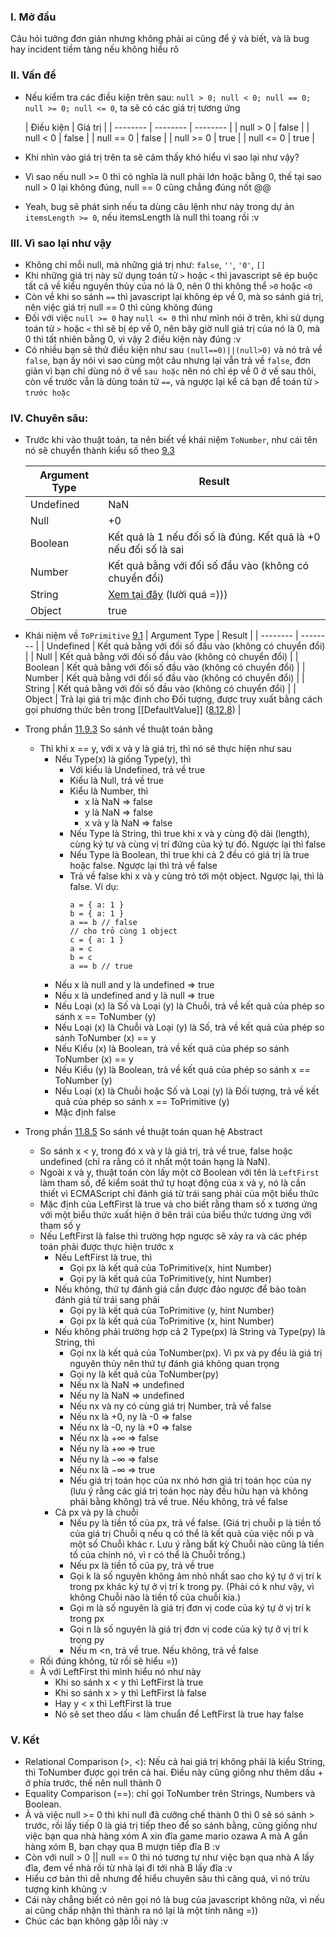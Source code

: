 ### I. Mở đầu
Câu hỏi tưởng đơn giản nhưng không phải ai cũng để ý và biết, và là bug hay incident tiềm tàng nếu không hiểu rõ
### II. Vấn đề
- Nếu kiểm tra các điều kiện trên sau: `null > 0; null < 0; null == 0; null >= 0; null <= 0`, ta sẽ có các giá trị tương ứng


    | Điều kiện | Giá trị | 
    | -------- | -------- | -------- |
    | null > 0     | false     |
    | null < 0     | false    |
    | null == 0     | false    |
    | null >= 0     | true     |
    | null <= 0     | true     |

- Khi nhìn vào giá trị trên ta sẽ cảm thấy khó hiểu vì sao lại như vậy?
- Vì sao nếu null >= 0 thì có nghĩa là null phải lớn hoặc bằng 0, thế tại sao null > 0 lại không đúng, null == 0 cũng chẳng đúng nốt @@
- Yeah, bug sẽ phát sinh nếu ta dùng câu lệnh như này trong dự án `itemsLength >= 0`, nếu itemsLength là null thì toang rồi :v
### III. Vì sao lại như vậy
- Không chỉ mỗi null, mà những giá trị như: `false`, `''`, `'0'`, `[]`
- Khi những giá trị này sử dụng toán tử `>` hoặc `<` thì javascript sẽ ép buộc tất cả về kiểu nguyên thủy của nó là 0, nên 0 thì không thể `>0` hoặc `<0`
- Còn về khi so sánh `==` thì javascript lại không ép về 0, mà so sánh giá trị, nên việc giá trị null == 0 thì cũng không đúng
- Đối với việc `null >= 0` hay `null <= 0` thì như mình nói ở trên, khi sử dụng toán tử `>` hoặc `<` thì sẽ bị ép về 0, nên bây giờ null giá trị của nó là 0, mà 0 thì tất nhiên bằng 0, vì vậy 2 điều kiện này đúng :v 
- Có nhiều bạn sẽ thử điều kiện như sau `(null==0)||(null>0)` và nó trả về `false`, bạn ấy nói vì sao cùng một câu nhưng lại vẫn trả về `false`,  đơn giản vì bạn chỉ dùng nó ở vế `sau hoặc` nên nó chỉ ép về 0 ở vế sau thôi, còn vế trước vẫn là dùng toán tử `==`, và ngược lại kể cả bạn để toán tử `>` `trước hoặc`
### IV. Chuyên sâu:
- Trước khi vào thuật toán, ta nên biết về khái niệm `ToNumber`, như cái tên nó sẽ chuyển thành kiểu số theo [9.3](https://262.ecma-international.org/5.1/#sec-9.3)


    | Argument Type | Result |
    | -------- | -------- | 
    | Undefined	     | NaN     |
    | Null	     | +0     |
    | Boolean	     | Kết quả là 1 nếu đối số là đúng. Kết quả là +0 nếu đối số là sai     |
    | Number	     | Kết quả bằng với đối số đầu vào (không có chuyển đổi)     |
    | String		     | [Xem tại đây](https://262.ecma-international.org/5.1/#sec-9.3.1) (lười quá =)))     |
    | Object		     | true     |
- Khái niệm về `ToPrimitive` [9.1](https://262.ecma-international.org/5.1/#sec-9.1)
    | Argument Type | Result |
    | -------- | -------- | 
    | Undefined	     | Kết quả bằng với đối số đầu vào (không có chuyển đổi)      |
    | Null	     | Kết quả bằng với đối số đầu vào (không có chuyển đổi)     |
    | Boolean	     | Kết quả bằng với đối số đầu vào (không có chuyển đổi)      |
    | Number	     | Kết quả bằng với đối số đầu vào (không có chuyển đổi)     |
    | String		     | Kết quả bằng với đối số đầu vào (không có chuyển đổi)     |
    | Object		     | Trả lại giá trị mặc định cho Đối tượng, được truy xuất bằng cách gọi phương thức bên trong [[DefaultValue]] ([8.12.8](https://262.ecma-international.org/5.1/#sec-8.12.8))   |

- Trong phần [11.9.3](https://262.ecma-international.org/5.1/#sec-11.9.3) So sánh về thuật toán bằng
    - Thì khi x == y, với x và y là giá trị, thì nó sẽ thực hiện như sau
        - Nếu Type(x) là giống Type(y), thì
            -  Với kiểu là Undefined, trả về true
            -  Kiểu là Null, trả về true
            -  Kiểu là Number, thì
                -  x là NaN => false
                -  y là NaN => false
                -  x và y là NaN => false
            -  Nếu Type là String, thì true khi x và y cùng độ dài (length), cùng ký tự và cùng vị trí đứng của ký tự đó. Ngược lại thì false
            -  Nếu Type là Boolean, thì true khi cả 2 đều có giá trị là true hoặc false. Ngược lại thì trả về false
            -  Trả về false khi x và y cùng trỏ tới một object. Ngược lại, thì là false. Ví dụ:
                ```
                a = { a: 1 }
                b = { a: 1 }
                a == b // false
                // cho trỏ cùng 1 object
                c = { a: 1 }
                a = c
                b = c
                a == b // true
                ```
        - Nếu x là null and y là undefined => true
        - Nếu x là undefined and y là null => true
        - Nếu Loại (x) là Số và Loại (y) là Chuỗi, trả về kết quả của phép so sánh x == ToNumber (y)
        - Nếu Loại (x) là Chuỗi và Loại (y) là Số, trả về kết quả của phép so sánh ToNumber (x) == y
        - Nếu Kiểu (x) là Boolean, trả về kết quả của phép so sánh ToNumber (x) == y
        - Nếu Kiểu (y) là Boolean, trả về kết quả của phép so sánh x == ToNumber (y)
        - Nếu Loại (x) là Chuỗi hoặc Số và Loại (y) là Đối tượng, trả về kết quả của phép so sánh x == ToPrimitive (y)
        - Mặc định false
- Trong phần [11.8.5](https://262.ecma-international.org/5.1/#sec-11.8.5) So sánh về thuật toán quan hệ Abstract
    - So sánh x < y, trong đó x và y là giá trị, trả về true, false hoặc undefined (chỉ ra rằng có ít nhất một toán hạng là NaN).
    - Ngoài x và y, thuật toán còn lấy một cờ Boolean với tên là `LeftFirst` làm tham số, để kiểm soát thứ tự hoạt động của x và y, nó là cần thiết vì ECMAScript chỉ đánh giá từ trái sang phải của một biểu thức
    - Mặc định của LeftFirst là true và cho biết rằng tham số x tương ứng với một biểu thức xuất hiện ở bên trái của biểu thức tương ứng với tham số y
    - Nếu LeftFirst là false thì trường hợp ngược sẽ xảy ra và các phép toán phải được thực hiện trước x
        - Nếu LeftFirst là true, thì
            - Gọi px là kết quả của ToPrimitive(x, hint Number)
            - Gọi py là kết quả của ToPrimitive(y, hint Number)
        - Nếu không, thứ tự đánh giá cần được đảo ngược để bảo toàn đánh giá từ trái sang phải
            - Gọi py là kết quả của ToPrimitive (y, hint Number)
            - Gọi px là kết quả của ToPrimitive (x, hint Number)
        - Nếu không phải trường hợp cả 2 Type(px) là String và Type(py) là String, thì
            - Gọi nx là kết quả của ToNumber(px). Vì px và py đều là giá trị nguyên thủy nên thứ tự đánh giá không quan trọng
            - Gọi ny là kết quả của ToNumber(py)
            - Nếu nx là NaN => undefined
            - Nếu ny là NaN => undefined
            - Nếu nx và ny có cùng giá trị Number, trả về false
            - Nếu nx là +0, ny là -0 => false
            - Nếu nx là -0, ny là +0 => false
            - Nếu nx là +∞ => false
            - Nếu ny là +∞ => true
            - Nếu ny là −∞ => false
            - Nếu nx là −∞ => true
            - Nếu giá trị toán học của nx nhỏ hơn giá trị toán học của ny (lưu ý rằng các giá trị toán học này đều hữu hạn và không phải bằng không) trả về true. Nếu không, trả về false
        - Cả px và py là chuỗi
            - Nếu py là tiền tố của px, trả về false. (Giá trị chuỗi p là tiền tố của giá trị Chuỗi q nếu q có thể là kết quả của việc nối p và một số Chuỗi khác r. Lưu ý rằng bất kỳ Chuỗi nào cũng là tiền tố của chính nó, vì r có thể là Chuỗi trống.) 
            - Nếu px là tiền tố của py, trả về true
            - Gọi k là số nguyên không âm nhỏ nhất sao cho ký tự ở vị trí k trong px khác ký tự ở vị trí k trong py. (Phải có k như vậy, vì không Chuỗi nào là tiền tố của chuỗi kia.)
            - Gọi m là số nguyên là giá trị đơn vị code của ký tự ở vị trí k trong px
            - Gọi n là số nguyên là giá trị đơn vị code của ký tự ở vị trí k trong py
            - Nếu m <n, trả về true. Nếu không, trả về false
    - Rối đúng không, từ rồi sẽ hiểu =))
    - À với LeftFirst thì mình hiểu nó như này
        - Khi so sánh x < y thì LeftFirst là true
        - Khi so sánh x > y thì LeftFirst là false
        - Hay y < x thì LeftFirst là true
        - Nó sẽ set theo dấu < làm chuẩn để LeftFirst là true hay false
### V. Kết
- Relational Comparison (>, <): Nếu cả hai giá trị không phải là kiểu String, thì ToNumber được gọi trên cả hai. Điều này cũng giống như thêm dấu + ở phía trước, thế nên null thành 0
- Equality Comparison (==): chỉ gọi ToNumber trên Strings, Numbers và Boolean.
- À và việc null >= 0 thì khi null đã cưỡng chế thành 0 thì 0 sẽ só sánh > trước, rồi lấy tiếp 0 là giá trị tiếp theo để so sánh bằng, cũng giống như việc bạn qua nhà hàng xóm A xin đĩa game mario ozawa A mà A gần hàng xóm B, bạn chạy qua B mượn tiếp đĩa B :v
- Còn với null > 0 || null == 0 thì nó tương tự như việc bạn qua nhà A lấy đĩa, đem về nhà rồi từ nhà lại đi tới nhà B lấy đĩa :v
- Hiểu cơ bản thì dễ nhưng để hiểu chuyên sâu thì căng quá, vì nó trừu tượng kinh khủng :v 
- Cái này chẳng biết có nên gọi nó là bug của javascript không nữa, vì nếu ai cũng chấp nhận thì thành ra nó lại là một tính năng =))
- Chúc các bạn không gặp lỗi này :v